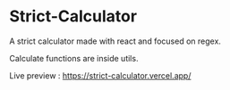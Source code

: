 # Strict-Calculator
A strict calculator made with react and focused on regex.

Calculate functions are inside utils.

Live preview : https://strict-calculator.vercel.app/
